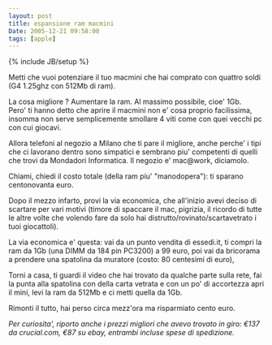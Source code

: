 ```yaml
---
layout: post
title: espansione ram macmini
Date: 2005-12-21 09:58:00
tags: [apple]
---
```

{% include JB/setup %} 

Metti che vuoi potenziare il tuo macmini che hai comprato con quattro soldi (G4 1.25ghz con 512Mb di ram).  

La cosa migliore ? Aumentare la ram. Al massimo possibile, cioe' 1Gb.  
Pero' ti hanno detto che aprire il macmini non e' cosa proprio facilissima, insomma non serve semplicemente smollare 4 viti come con quei vecchi pc con cui giocavi.  
  
Allora telefoni al negozio a Milano che ti pare il migliore, anche perche' i tipi che ci lavorano dentro sono simpatici e sembrano piu' competenti di quelli che trovi da Mondadori Informatica. Il negozio e' mac@work, diciamolo.  

Chiami, chiedi il costo totale (della ram piu' "manodopera"): ti sparano centonovanta euro.  

Dopo il mezzo infarto, provi la via economica, che all'inizio avevi deciso di scartare per vari motivi (timore di spaccare il mac, pigrizia, il ricordo di tutte le altre volte che volendo fare da solo hai distrutto/rovinato/scartavetrato i tuoi giocattoli).  
  
La via economica e' questa: vai da un punto vendita di essedi.it, ti compri la ram da 1Gb (una DIMM da 184 pin PC3200) a 99 euro, poi vai da bricorama a prendere una spatolina da muratore (costo: 80 centesimi di euro),  

Torni a casa, ti guardi il video che hai trovato da qualche parte sulla rete, fai la punta alla spatolina con della carta vetrata e con  un po' di accortezza apri il mini, levi la ram da 512Mb e ci metti quella da 1Gb.  

Rimonti il tutto, hai perso circa mezz'ora ma risparmiato cento euro.  
  
_Per curiosita', riporto anche i prezzi migliori che avevo trovato in giro: €137 da crucial.com, €87 su ebay, entrambi incluse spese di spedizione._
